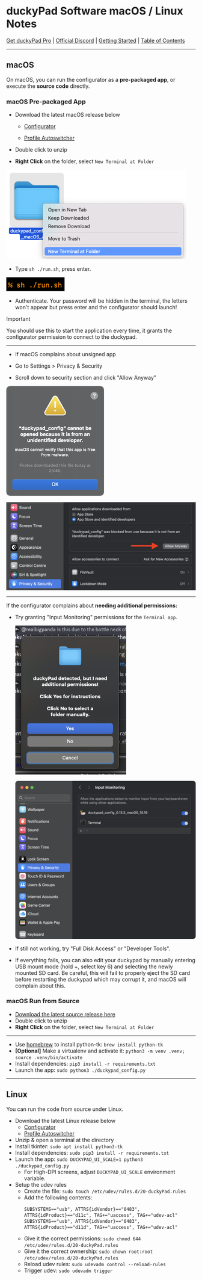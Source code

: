# duckyPad Software macOS / Linux Notes

[Get duckyPad Pro](https://www.tindie.com/products/37399/) | [Official Discord](https://discord.gg/4sJCBx5) | [Getting Started](./getting_started.md) | [Table of Contents](#table-of-contents)

---------

## macOS

On macOS, you can run the configurator as a **pre-packaged app**, or execute the **source code** directly.

### macOS Pre-packaged App

* Download the latest macOS release below

  * [Configurator](https://github.com/duckyPad/duckyPad-Configurator/releases/latest)

  * [Profile Autoswitcher](https://github.com/duckyPad/duckyPad-Profile-Autoswitcher/releases/latest)

* Double click to unzip

* **Right Click** on the folder, select `New Terminal at Folder`

![The right click menu with the option "New Terminal at Folder" higlighted.](../resources/photos/app/term.png)

* Type `sh ./run.sh`, press enter.

![The text to run the configurator shown in a terminal window.](../resources/photos/app/run.png)

* Authenticate. Your password will be hidden in the terminal, the letters won't appear but press enter and the configurator should launch!

> [!IMPORTANT]
> You should use this to start the application every time, it grants the configurator permission to connect to the duckypad.

---------

* If macOS complains about unsigned app

* Go to Settings > Privacy & Security

* Scroll down to security section and click "Allow Anyway" 

![Warning pop-up with the text: "duckypad_config cannot be opened because it is from an unidentified developer. macOS cannot verify that this app is free from malware."](../resources/photos/app/unknown.png)

![Settings screen in Privacy & Security, the warning "‘duckypad_config’ was blocked from use because it is not from an identified developer," is shown above a button with the text "Allow Anyway".](../resources/photos/app/perf.png)

---------

If the configurator complains about **needing additional permissions:**

* Try granting "Input Monitoring" permissions for the `Terminal app`.

  ![Error pop-up with the text "duckypad detected, but I need additional permissions" and three options: Yes, No, and Cancel.](../resources/photos/app/detected-but-additional-permissions.png)
  
  ![Input Monitoring settings granted to the Terminal and configurator app](../resources/photos/app/input-monitoring.png)

* If still not working, try "Full Disk Access" or "Developer Tools".

* If everything fails, you can also edit your duckypad by manually entering USB mount mode (hold +, select key 6) and selecting the newly mounted SD card. Be careful, this will fail to properly eject the SD card before restarting the duckypad which may corrupt it, and macOS will complain about this.

### macOS Run from Source

* [Download the latest source release here](https://github.com/dekuNukem/duckyPad-Pro/releases/latest)
* Double click to unzip
* **Right Click** on the folder, select `New Terminal at Folder`

----

* Use [homebrew](https://brew.sh) to install python-tk: `brew install python-tk`
* **[Optional]** Make a virtualenv and activate it: `python3 -m venv .venv; source .venv/bin/activate`
* Install dependencies: `pip3 install -r requirements.txt`
* Launch the app: `sudo python3 ./duckypad_config.py`

-----------

## Linux

You can run the code from source under Linux.

* Download the latest Linux release below
  * [Configurator](https://github.com/duckyPad/duckyPad-Configurator/releases/latest)
  * [Profile Autoswitcher](https://github.com/duckyPad/duckyPad-Profile-Autoswitcher/releases/latest)
* Unzip & open a terminal at the directory
* Install tkinter: `sudo apt install python3-tk`
* Install dependencies: `sudo pip3 install -r requirements.txt`
* Launch the app: `sudo DUCKYPAD_UI_SCALE=1 python3 ./duckypad_config.py`
  * For High-DPI screens, adjust `DUCKYPAD_UI_SCALE` environment variable.
* Setup the udev rules
  * Create the file: `sudo touch /etc/udev/rules.d/20-duckyPad.rules`
  * Add the following contents:
      ```
      SUBSYSTEMS=="usb", ATTRS{idVendor}=="0483", ATTRS{idProduct}=="d11c", TAG+="uaccess", TAG+="udev-acl"
      SUBSYSTEMS=="usb", ATTRS{idVendor}=="0483", ATTRS{idProduct}=="d11d", TAG+="uaccess", TAG+="udev-acl"
  * Give it the correct permissions: `sudo chmod 644 /etc/udev/rules.d/20-duckyPad.rules`
  * Give it the correct ownership: `sudo chown root:root /etc/udev/rules.d/20-duckyPad.rules`
  * Reload udev rules: `sudo udevadm control --reload-rules`
  * Trigger udev: `sudo udevadm trigger`
```
